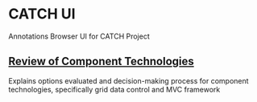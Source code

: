 
# CATCH UI

Annotations Browser UI for CATCH Project

## [Review of Component Technologies](./docs/technologyDecisions.md)
Explains options evaluated and decision-making process for component technologies, specifically grid data control and MVC framework
